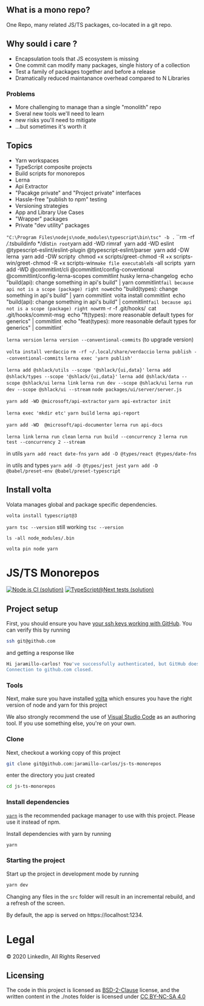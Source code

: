 ## What is a mono repo?
One Repo, many related JS/TS packages, co-located in a git repo.

## Why sould i care ?
- Encapsulation tools that JS ecosystem is missing
- One commit can modify many packages, single history of a collection
- Test a family of packages together and before a release
- Dramatically reduced maintanance overhead compared to N Libraries

### Problems
- More challenging to manage than a single "monolith" repo
- Sveral new tools we'll need to learn
- new risks you'll need to mitigate
- ...but sometimes it's worth it

## Topics
- Yarn workspaces
- TypeScript composite projects
- Build scripts for monorepos
- Lerna
- Api Extractor
- "Pacakge private" and "Project private" interfaces
- Hassle-free "publish to npm" testing
- Versioning strategies
- App and Library Use Cases
- "Wrapper" packages
- Private "dev utility" packages


`"C:\Program Files\nodejs\node_modules\typescript\bin\tsc" -b .`
``rm -rf */*.tsbuildinfo */dist`
in root
`yarn add -WD rimraf`
`yarn add -WD eslint @typescript-eslint/eslint-plugin @typescript-eslint/parser`
`yarn add -DW lerna`
`yarn add -DW scripty`
`chmod +x scripts/greet` - `chmod -R +x scripts-win/greet` - `chmod -R +x scripts-win` make file executable
`ls -all scripts`
`yarn add -WD @commitlint/cli @commitlint/config-conventional @commitlint/config-lerna-scopes commitlint husky lerna-changelog`
`echo "build(api): change something in api's build" | yarn commitlint` fail because api not is a scope (package) right now
`echo "build(types): change something in api's build" | yarn commitlint`
`volta install commitlint`
`echo "build(api): change something in api's build" | commitlint` fail because api not is a scope (package) right now
`rm -r -f .git/hooks/`
`cat .git/hooks/commit-msg`
`echo "ft(types): more reasonable default types for generics" | commitlint`
`echo "feat(types): more reasonable default types for generics" | commitlint`

`lerna version`
`lerna version --conventional-commits` (to upgrade version)

`volta install verdaccio`
`rm -rf ~/.local/share/verdaccio`
`lerna publish --conventional-commits`
`lerna exec 'yarn publish'`


`lerna add @shlack/utils --scope '@shlack/{ui,data}'`
`lerna add @shlack/types --scope '@shlack/{ui,data}'`
`lerna add @shlack/data --scope @shlack/ui`
`lerna link`
`lerna run dev --scope @shlack/ui`
`lerna run dev --scope @shlack/ui --stream`
`node packages/ui/server/server.js `

`yarn add -WD @microsoft/api-extractor`
`yarn api-extractor init`

`lerna exec 'mkdir etc'`
`yarn build`
`lerna api-report`

`yarn add -WD  @microsoft/api-documenter`
`lerna run api-docs`

`lerna link`
`lerna run clean`
`lerna run build --concurrency 2`
`lerna run test --concurrency 2 --stream`

in utils
`yarn add react date-fns`
`yarn add -D @types/react @types/date-fns`

in utils and types
`yarn add -D @types/jest jest`
`yarn add -D @babel/preset-env @babel/preset-typescript`

## Install volta
Volata manages global and package specific dependencies.

`volta install typescript@3`

`yarn tsc --version` still working `tsc --version`

`ls -all node_modules/.bin`

`volta pin node yarn`

# JS/TS Monorepos

[![Node.js CI (solution)](https://github.com/mike-north/js-ts-monorepos/workflows/Node.js%20CI%20(solution)/badge.svg)](https://github.com/mike-north/js-ts-monorepos/actions?query=workflow%3A%22Node.js+CI+%28solution%29%22)
[![TypeScript@Next tests (solution)](https://github.com/mike-north/js-ts-monorepos/workflows/TypeScript@Next%20tests%20(solution)/badge.svg)](https://github.com/mike-north/js-ts-monorepos/actions?query=workflow%3A%22TypeScript%40Next+tests+%28solution%29%22)

## Project setup

First, you should ensure you have [your ssh keys working with GitHub](https://docs.github.com/en/free-pro-team@latest/github/authenticating-to-github/generating-a-new-ssh-key-and-adding-it-to-the-ssh-agent). You can verify this by running

```sh
ssh git@github.com
```

and getting a response like

```sh
Hi jaramillo-carlos! You've successfully authenticated, but GitHub does not provide shell access.
Connection to github.com closed.
```

### Tools

Next, make sure you have installed [volta](http://volta.sh/) which ensures you have the right version of node and yarn for this project

We also strongly recommend the use of [Visual Studio Code](https://code.visualstudio.com/) as an authoring tool. If you use something else, you're on your own.

### Clone

Next, checkout a working copy of this project

```sh
git clone git@github.com:jaramillo-carlos/js-ts-monorepos
```

enter the directory you just created

```sh
cd js-ts-monorepos
```

### Install dependencies

[`yarn`](https://yarnpkg.com/) is the recommended package manager to use with this project. Please use it instead of npm.

Install dependencies with yarn by running

```sh
yarn
```

### Starting the project

Start up the project in development mode by running

```sh
yarn dev
```

Changing any files in the `src` folder will result in an incremental rebuild, and a refresh of the screen.

By default, the app is served on https://localhost:1234.

# Legal

&copy; 2020 LinkedIn, All Rights Reserved

## Licensing

The code in this project is licensed as [BSD-2-Clause](https://opensource.org/licenses/BSD-2-Clause) license, and the written content in the ./notes folder is licensed under [CC BY-NC-SA 4.0](https://creativecommons.org/licenses/by-nc-sa/4.0/)

